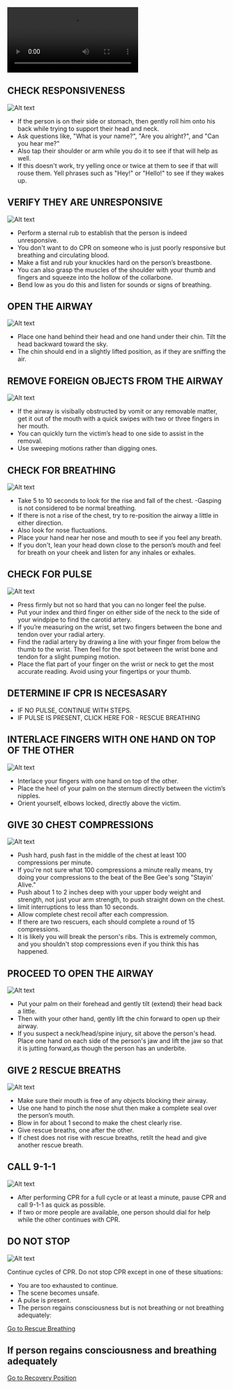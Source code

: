 <video controls="controls">
<source src="/Videos/adultCPR.mp4" type="video/mp4" />
</video>

<h2>CHECK RESPONSIVENESS</h2>

![Alt text](/Images/AdultCPR/adultCPR22.jpg)

- If the person is on their side or stomach, then gently roll him onto his back while trying to support their head and neck.
- Ask questions like, "What is your name?", "Are you alright?", and "Can you hear me?"
- Also tap their shoulder or arm while you do it to see if that will help as well.
- If this doesn't work, try yelling once or twice at them to see if that will rouse them. Yell phrases such as "Hey!" or "Hello!" to see if they wakes up.

<h2>VERIFY THEY ARE UNRESPONSIVE</h2>

![Alt text](/Images/AdultCPR/adultCPR23.jpg)

- Perform a sternal rub to establish that the person is indeed unresponsive.
- You don't want to do CPR on someone who is just poorly responsive but breathing and circulating blood.
- Make a fist and rub your knuckles hard on the person’s breastbone.
- You can also grasp the muscles of the shoulder with your thumb and fingers and squeeze into the hollow of the collarbone.
- Bend low as you do this and listen for sounds or signs of breathing.

<h2>OPEN THE AIRWAY</h2>

![Alt text](/Images/AdultCPR/adultCPR25.jpg)

- Place one hand behind their head and one hand under their chin. Tilt the head backward toward the sky.
- The chin should end in a slightly lifted position, as if they are sniffing the air.

<h2>REMOVE FOREIGN OBJECTS FROM THE AIRWAY</h2>

![Alt text](/Images/AdultCPR/adultCPR26.jpg)

- If the airway is visibally obstructed by vomit or any removable matter, get it out of the mouth with a quick swipes with two or three fingers in her mouth.
- You can quickly turn the victim’s head to one side to assist in the removal.
- Use sweeping motions rather than digging ones.

<h2>CHECK FOR BREATHING</h2>

![Alt text](/Images/AdultCPR/adultCPR27.jpg)

- Take 5 to 10 seconds to look for the rise and fall of the chest.
  -Gasping is not considered to be normal breathing.
- If there is not a rise of the chest, try to re-position the airway a little in either direction.
- Also look for nose fluctuations.
- Place your hand near her nose and mouth to see if you feel any breath.
- If you don't, lean your head down close to the person’s mouth and feel for breath on your cheek and listen for any inhales or exhales.

<h2>CHECK FOR PULSE</h2>

![Alt text](/Images/AdultShock/adultShock7.jpg)

- Press firmly but not so hard that you can no longer feel the pulse.
- Put your index and third finger on either side of the neck to the side of your windpipe to find the carotid artery.
- If you’re measuring on the wrist, set two fingers between the bone and tendon over your radial artery.
- Find the radial artery by drawing a line with your finger from below the thumb to the wrist. Then feel for the spot between the wrist bone and tendon for a slight pumping motion.
- Place the flat part of your finger on the wrist or neck to get the most accurate reading. Avoid using your fingertips or your thumb.

<h2>DETERMINE IF CPR IS NECESASARY</h2>

- IF NO PULSE, CONTINUE WITH STEPS.
- IF PULSE IS PRESENT, CLICK HERE FOR - RESCUE BREATHING

<h2>INTERLACE FINGERS WITH ONE HAND ON TOP OF THE OTHER</h2>

![Alt text](/Images/AdultCPR/adultCPR15.jpg)

- Interlace your fingers with one hand on top of the other.
- Place the heel of your palm on the sternum directly between the victim’s nipples.
- Orient yourself, elbows locked, directly above the victim.

<h2>GIVE 30 CHEST COMPRESSIONS</h2>

![Alt text](/Images/AdultCPR/adultCPR16.jpg)

- Push hard, push fast in the middle of the chest at least 100 compressions per minute.
- If you're not sure what 100 compressions a minute really means, try doing your compressions to the beat of the Bee Gee's song "Stayin' Alive."
- Push about 1 to 2 inches deep with your upper body weight and strength, not just your arm strength, to push straight down on the chest.
- limit interruptions to less than 10 seconds.
- Allow complete chest recoil after each compression.
- If there are two rescuers, each should complete a round of 15 compressions.
- It is likely you will break the person's ribs. This is extremely common, and you shouldn't stop compressions even if you think this has happened.

<h2>PROCEED TO OPEN THE AIRWAY</h2>

![Alt text](/Images/AdultCPR/adultCPR28.jpg)

- Put your palm on their forehead and gently tilt (extend) their head back a little.
- Then with your other hand, gently lift the chin forward to open up their airway.
- If you suspect a neck/head/spine injury, sit above the person's head. Place one hand on each side of the person's jaw and lift the jaw so that it is jutting forward,as though the person has an underbite.

<h2>GIVE 2 RESCUE BREATHS</h2>

![Alt text](/Images/AdultCPR/adultCPR29.jpg)

- Make sure their mouth is free of any objects blocking their airway.
- Use one hand to pinch the nose shut then make a complete seal over the person’s mouth.
- Blow in for about 1 second to make the chest clearly rise.
- Give rescue breaths, one after the other.
- If chest does not rise with rescue breaths, retilt the head and give another rescue breath.

<h2>CALL 9-1-1</h2>

![Alt text](/Images/AdultCPR/adultCPR2.jpg)

- After performing CPR for a full cycle or at least a minute, pause CPR and call 9-1-1 as quick as possible.
- If two or more people are available, one person should dial for help while the other continues with CPR.

<h2>DO NOT STOP</h2>

![Alt text](/Images/AdultCPR/adultCPR12.jpg)

Continue cycles of CPR. Do not stop CPR except in one of these situations:

- You are too exhausted to continue.
- The scene becomes unsafe.
- A pulse is present.
- The person regains consciousness but is not breathing or not breathing adequately:

[Go to Rescue Breathing](/instructions/0/0/10)

<h2>If person regains consciousness and breathing adequately</h2>

[Go to Recovery Position](/instructions/0/0/11)
